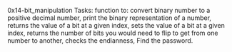0x14-bit_manipulation
Tasks: function to: convert binary number to a positive decimal number, print the binary representation of a number, returns the value of a bit at a given index, sets the value of a bit at a given index, returns the number of bits you would need to flip to get from one number to another, checks the endianness, Find the password.
